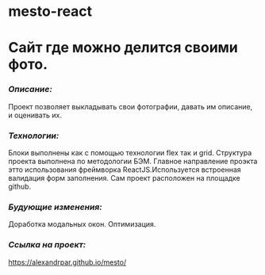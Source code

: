 # mesto-react
# **Сайт где можно делится своими фото.**
### *Описание:* 
Проект позволяет выкладывать свои фотографии, давать им описание, и оценивать их. 
### *Технологии:* 
Блоки выполнены как с помощью технологии flex так и grid. Структура проекта выполнена по методологии БЭМ. Главное направление проэкта этто использования фреймворка ReactJS.Используется встроенная валидация форм заполнения. Сам проект расположен на площадке github.
### *Будующие изменения:* 
Доработка модальных окон. Оптимизация.
### *Ссылка на проект:* 
https://alexandrpar.github.io/mesto/